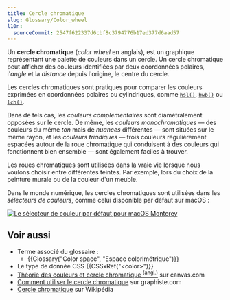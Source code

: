 ```yaml
---
title: Cercle chromatique
slug: Glossary/Color_wheel
l10n:
  sourceCommit: 2547f622337d6cbf8c3794776b17ed377d6aad57
---
```


Un **cercle chromatique** (<i lang="en">color wheel</i> en anglais), est un graphique représentant une palette de couleurs dans un cercle. Un cercle chromatique peut afficher des couleurs identifiées par deux coordonnées polaires, l'_angle_ et la _distance_ depuis l'origine, le centre du cercle.

Les cercles chromatiques sont pratiques pour comparer les couleurs exprimées en coordonnées polaires ou cylindriques, comme [`hsl()`](/fr/docs/Web/CSS/color_value/hsl), [`hwb()`](/fr/docs/Web/CSS/color_value/hwb) ou [`lch()`](/fr/docs/Web/CSS/color_value/lch).

Dans de tels cas, les _couleurs complémentaires_ sont diamétralement opposées sur le cercle. De même, les _couleurs monochromatiques_ — des couleurs du même _ton_ mais de _nuances_ différentes — sont situées sur le même rayon, et les _couleurs triadiques_ — trois couleurs régulièrement espacées autour de la roue chromatique qui conduisent à des couleurs qui fonctionnent bien ensemble — sont également faciles à trouver.

Les roues chromatiques sont utilisées dans la vraie vie lorsque nous voulons choisir entre différentes teintes. Par exemple, lors du choix de la peinture murale ou de la couleur d'un meuble.

Dans le monde numérique, les cercles chromatiques sont utilisées dans les _sélecteurs de couleurs_, comme celui disponible par défaut sur macOS&nbsp;:

[![Le sélecteur de couleur par défaut pour macOS Monterey](color_wheel_macos.png)](files/fr/glossary/cercle_chromatique/color_wheel_macos.png)

## Voir aussi

- Terme associé du glossaire&nbsp;:
  - {{Glossary("Color space", "Espace colorimétrique")}}
- Le type de donnée CSS {{CSSxRef("&lt;color&gt;")}}
- [Théorie des couleurs et cercle chromatique <sup>(angl.)</sup>](https://www.canva.com/colors/color-wheel/) sur canvas.com
- [Comment utiliser le cercle chromatique](https://graphiste.com/blog/comment-utiliser-cercle-chromatique/) sur graphiste.com
- [Cercle chromatique](https://fr.wikipedia.org/wiki/Cercle_chromatique) sur Wikipédia
